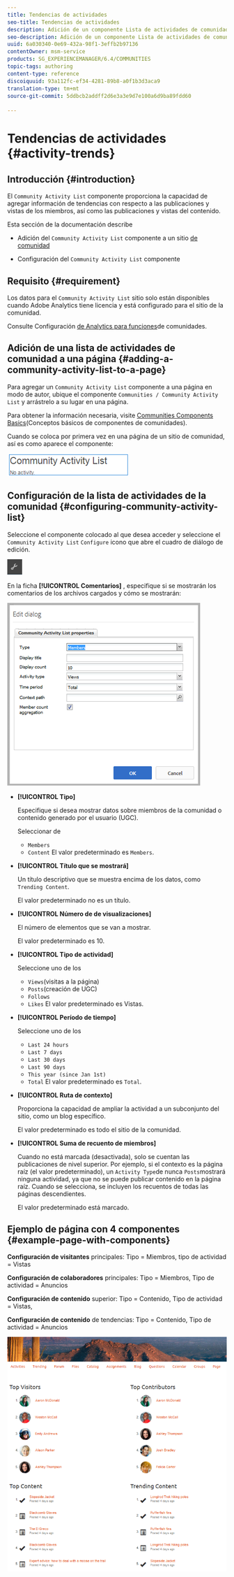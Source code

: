 ```yaml
---
title: Tendencias de actividades
seo-title: Tendencias de actividades
description: Adición de un componente Lista de actividades de comunidad a una página
seo-description: Adición de un componente Lista de actividades de comunidad a una página
uuid: 6a030340-0e69-432a-98f1-3effb2b97136
contentOwner: msm-service
products: SG_EXPERIENCEMANAGER/6.4/COMMUNITIES
topic-tags: authoring
content-type: reference
discoiquuid: 93a112fc-ef34-4281-89b8-a0f1b3d3aca9
translation-type: tm+mt
source-git-commit: 5ddbcb2addff2d6e3a3e9d7e100a6d9ba89fdd60

---
```



# Tendencias de actividades {#activity-trends}

## Introducción {#introduction}

El `Community Activity List` componente proporciona la capacidad de agregar información de tendencias con respecto a las publicaciones y vistas de los miembros, así como las publicaciones y vistas del contenido.

Esta sección de la documentación describe

* Adición del `Community Activity List` componente a un sitio [de comunidad](overview.md#community-sites)

* Configuración del `Community Activity List` componente

## Requisito {#requirement}

Los datos para el `Community Activity List` sitio solo están disponibles cuando Adobe Analytics tiene licencia y está configurado para el sitio de la comunidad.

Consulte Configuración [de Analytics para funciones](analytics.md)de comunidades.

## Adición de una lista de actividades de comunidad a una página {#adding-a-community-activity-list-to-a-page}

Para agregar un `Community Activity List` componente a una página en modo de autor, ubique el componente `Communities / Community Activity List` y arrástrelo a su lugar en una página.

Para obtener la información necesaria, visite [Communities Components Basics](basics.md)(Conceptos básicos de componentes de comunidades).

Cuando se coloca por primera vez en una página de un sitio de comunidad, así es como aparece el componente:

![chlimage_1-227](assets/chlimage_1-227.png)

## Configuración de la lista de actividades de la comunidad {#configuring-community-activity-list}

Seleccione el componente colocado al que desea acceder y seleccione el `Community Activity List` `Configure` icono que abre el cuadro de diálogo de edición.

![chlimage_1-228](assets/chlimage_1-228.png)

En la ficha **[!UICONTROL Comentarios]** , especifique si se mostrarán los comentarios de los archivos cargados y cómo se mostrarán:

![chlimage_1-229](assets/chlimage_1-229.png)

* **[!UICONTROL Tipo]**

   Especifique si desea mostrar datos sobre miembros de la comunidad o contenido generado por el usuario (UGC).

   Seleccionar de
   * `Members`
   * `Content`
   El valor predeterminado es `Members`.

* **[!UICONTROL Título que se mostrará]**

   Un título descriptivo que se muestra encima de los datos, como `Trending Content`.

   El valor predeterminado no es un título.

* **[!UICONTROL Número de de visualizaciones]**

   El número de elementos que se van a mostrar.

   El valor predeterminado es 10.

* **[!UICONTROL Tipo de actividad]**

   Seleccione uno de los
   * `Views`(visitas a la página)
   * `Posts`(creación de UGC)
   * `Follows`
   * `Likes`
   El valor predeterminado es Vistas.

* **[!UICONTROL Período de tiempo]**

   Seleccione uno de los
   * `Last 24 hours`
   * `Last 7 days`
   * `Last 30 days`
   * `Last 90 days`
   * `This year (since Jan 1st)`
   * `Total`
   El valor predeterminado es `Total`.

* **[!UICONTROL Ruta de contexto]**

   Proporciona la capacidad de ampliar la actividad a un subconjunto del sitio, como un blog específico.

   El valor predeterminado es todo el sitio de la comunidad.

* **[!UICONTROL Suma de recuento de miembros]**

   Cuando no está marcada (desactivada), solo se cuentan las publicaciones de nivel superior. Por ejemplo, si el contexto es la página raíz (el valor predeterminado), un `Activity Type`de nunca `Posts`mostrará ninguna actividad, ya que no se puede publicar contenido en la página raíz. Cuando se selecciona, se incluyen los recuentos de todas las páginas descendientes.

   El valor predeterminado está marcado.

## Ejemplo de página con 4 componentes {#example-page-with-components}

**Configuración de visitantes** principales: Tipo = Miembros, tipo de actividad = Vistas

**Configuración de colaboradores** principales: Tipo = Miembros, Tipo de actividad = Anuncios

**Configuración de contenido** superior: Tipo = Contenido, Tipo de actividad = Vistas,

**Configuración de contenido** de tendencias: Tipo = Contenido, Tipo de actividad = Anuncios

![chlimage_1-230](assets/chlimage_1-230.png)
